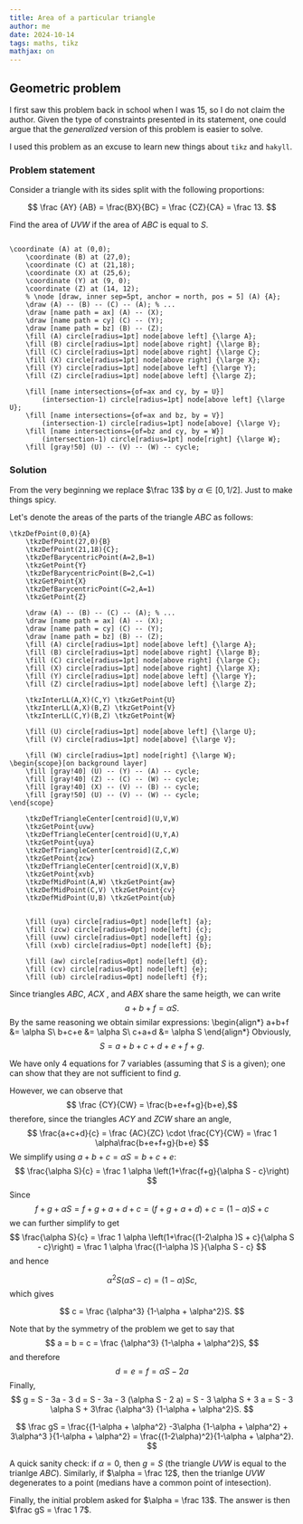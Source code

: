 ```yaml
---
title: Area of a particular triangle
author: me
date: 2024-10-14
tags: maths, tikz
mathjax: on
---
```


## Geometric problem

I first saw this problem back in school when I was 15, so I do not claim the author.
Given the type of constraints presented in its statement, one could argue that the *generalized* version of this problem is easier to solve.

I used this problem as an excuse to learn new things about `tikz` and `hakyll`.

### Problem statement

Consider a triangle with its sides split with the following proportions:

$$
\frac {AY} {AB} = \frac{BX}{BC} = \frac {CZ}{CA} = \frac 13.
$$

Find the area of $UVW$ if the area of $ABC$ is equal to $S$.


```tikzpicture

\coordinate (A) at (0,0);
    \coordinate (B) at (27,0);
    \coordinate (C) at (21,18);
    \coordinate (X) at (25,6);
    \coordinate (Y) at (9, 0);
    \coordinate (Z) at (14, 12);
    % \node [draw, inner sep=5pt, anchor = north, pos = 5] (A) {A};
    \draw (A) -- (B) -- (C) -- (A); % ...
    \draw [name path = ax] (A) -- (X);
    \draw [name path = cy] (C) -- (Y);
    \draw [name path = bz] (B) -- (Z);
    \fill (A) circle[radius=1pt] node[above left] {\large A};
    \fill (B) circle[radius=1pt] node[above right] {\large B};
    \fill (C) circle[radius=1pt] node[above right] {\large C};
    \fill (X) circle[radius=1pt] node[above right] {\large X};
    \fill (Y) circle[radius=1pt] node[above left] {\large Y};
    \fill (Z) circle[radius=1pt] node[above left] {\large Z};

    \fill [name intersections={of=ax and cy, by = U}]
        (intersection-1) circle[radius=1pt] node[above left] {\large U};
    \fill [name intersections={of=ax and bz, by = V}]
        (intersection-1) circle[radius=1pt] node[above] {\large V};
    \fill [name intersections={of=bz and cy, by = W}]
        (intersection-1) circle[radius=1pt] node[right] {\large W};
    \fill [gray!50] (U) -- (V) -- (W) -- cycle;

```
### Solution
From the very beginning we replace $\frac 13$ by $\alpha \in [0,1/2]$. Just to make things spicy.

Let's denote the areas of the parts of the triangle $ABC$ as follows:

```tikzpicture
\tkzDefPoint(0,0){A}
    \tkzDefPoint(27,0){B}
    \tkzDefPoint(21,18){C};
    \tkzDefBarycentricPoint(A=2,B=1)
    \tkzGetPoint{Y}
    \tkzDefBarycentricPoint(B=2,C=1)
    \tkzGetPoint{X}
    \tkzDefBarycentricPoint(C=2,A=1)
    \tkzGetPoint{Z}

    \draw (A) -- (B) -- (C) -- (A); % ...
    \draw [name path = ax] (A) -- (X);
    \draw [name path = cy] (C) -- (Y);
    \draw [name path = bz] (B) -- (Z);
    \fill (A) circle[radius=1pt] node[above left] {\large A};
    \fill (B) circle[radius=1pt] node[above right] {\large B};
    \fill (C) circle[radius=1pt] node[above right] {\large C};
    \fill (X) circle[radius=1pt] node[above right] {\large X};
    \fill (Y) circle[radius=1pt] node[above left] {\large Y};
    \fill (Z) circle[radius=1pt] node[above left] {\large Z};

    \tkzInterLL(A,X)(C,Y) \tkzGetPoint{U}
    \tkzInterLL(A,X)(B,Z) \tkzGetPoint{V}
    \tkzInterLL(C,Y)(B,Z) \tkzGetPoint{W}

    \fill (U) circle[radius=1pt] node[above left] {\large U};
    \fill (V) circle[radius=1pt] node[above] {\large V};

    \fill (W) circle[radius=1pt] node[right] {\large W};
\begin{scope}[on background layer]
    \fill [gray!40] (U) -- (Y) -- (A) -- cycle;
    \fill [gray!40] (Z) -- (C) -- (W) -- cycle;
    \fill [gray!40] (X) -- (V) -- (B) -- cycle;
    \fill [gray!50] (U) -- (V) -- (W) -- cycle;
\end{scope}

    \tkzDefTriangleCenter[centroid](U,V,W)
    \tkzGetPoint{uvw}
    \tkzDefTriangleCenter[centroid](U,Y,A)
    \tkzGetPoint{uya}
    \tkzDefTriangleCenter[centroid](Z,C,W)
    \tkzGetPoint{zcw}
    \tkzDefTriangleCenter[centroid](X,V,B)
    \tkzGetPoint{xvb}
    \tkzDefMidPoint(A,W) \tkzGetPoint{aw}
    \tkzDefMidPoint(C,V) \tkzGetPoint{cv}
    \tkzDefMidPoint(U,B) \tkzGetPoint{ub}


    \fill (uya) circle[radius=0pt] node[left] {a};
    \fill (zcw) circle[radius=0pt] node[left] {c};
    \fill (uvw) circle[radius=0pt] node[left] {g};
    \fill (xvb) circle[radius=0pt] node[left] {b};

    \fill (aw) circle[radius=0pt] node[left] {d};
    \fill (cv) circle[radius=0pt] node[left] {e};
    \fill (ub) circle[radius=0pt] node[left] {f};

```
Since triangles $ABC$, $ACX$ , and $ABX$ share the same heigth, we can write
$$
a+b+f = \alpha S.
$$
By the same reasoning we obtain similar expressions:
\begin{align*}
a+b+f &= \alpha S\\
b+c+e &= \alpha S\\
c+a+d &= \alpha S
\end{align*}
Obviously,
$$
S = a + b + c + d + e + f + g.
$$

We have only $4$ equations for $7$ variables (assuming that $S$ is a given); one can show that they are not sufficient to find $g$.

However, we can observe that
$$
\frac {CY}{CW} = \frac{b+e+f+g}{b+e},$$
therefore, since the triangles $ACY$ and $ZCW$ share an angle,
$$
\frac{a+c+d}{c} = \frac {AC}{ZC} \cdot \frac{CY}{CW} = \frac 1 \alpha\frac{b+e+f+g}{b+e}
$$
We simplify using $a+b+c = \alpha S = b +c +e$:
$$
\frac{\alpha S}{c} = \frac 1 \alpha \left(1+\frac{f+g}{\alpha S - c}\right)
$$
Since
$$
f+g +\alpha S = f + g + a + d + c = (f + g + a + d) + c = (1 - \alpha )S + c
$$
we can further simplify to get
$$
\frac{\alpha S}{c} = \frac 1 \alpha \left(1+\frac{(1-2\alpha )S  + c}{\alpha S - c}\right) =
\frac 1 \alpha \frac{(1-\alpha )S }{\alpha S - c} 
$$
and hence

$$
\alpha^2 S(\alpha S - c) = (1-\alpha )Sc ,
$$
which gives

$$
c = \frac {\alpha^3} {1-\alpha + \alpha^2}S.
$$

Note that by the symmetry of the problem we get to say that
$$
a = b = c = \frac {\alpha^3} {1-\alpha + \alpha^2}S,
$$
and therefore
$$
d = e = f = \alpha S - 2 a
$$
Finally,
$$
g = S - 3a - 3 d = S - 3a - 3 (\alpha S - 2 a) = S - 3 \alpha S + 3 a = S - 3 \alpha S + 3\frac {\alpha^3} {1-\alpha + \alpha^2}S.
$$

$$
\frac gS = \frac{{1-\alpha + \alpha^2} -3\alpha {1-\alpha + \alpha^2} + 3\alpha^3 }{1-\alpha + \alpha^2} = 
\frac{(1-2\alpha)^2}{1-\alpha + \alpha^2}.
$$

A quick sanity check: if $\alpha = 0$, then $g = S$ (the triangle $UVW$ is equal to the trianlge $ABC$). Similarly, if $\alpha = \frac 12$, then the trianlge $UVW$ degenerates to a point (medians have a common point of intesection).

Finally, the initial problem asked for $\alpha = \frac 13$. The answer is then $\frac gS = \frac 1 7$.